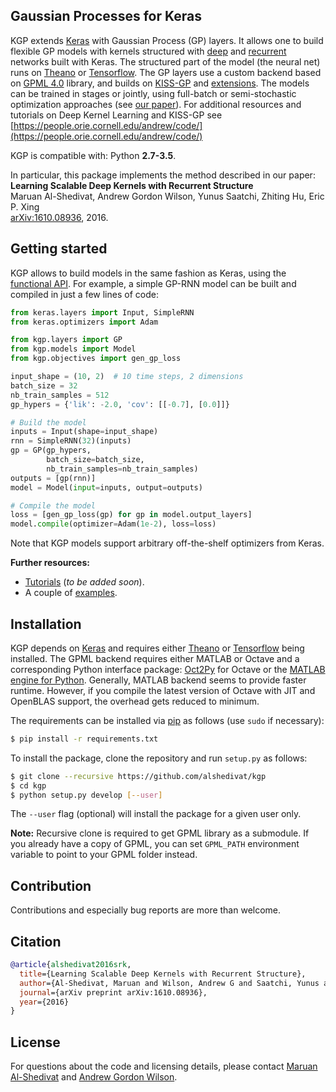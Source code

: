 Gaussian Processes for Keras
----------------------------

KGP extends [Keras](https://github.com/fchollet/keras/) with Gaussian Process (GP) layers.
It allows one to build flexible GP models with kernels structured with [deep](http://jmlr.org/proceedings/papers/v51/wilson16.pdf) and [recurrent](https://arxiv.org/abs/1610.08936) networks built with Keras.
The structured part of the model (the neural net) runs on [Theano](http://deeplearning.net/software/theano/) or [Tensorflow](https://www.tensorflow.org/).
The GP layers use a custom backend based on [GPML 4.0](http://www.gaussianprocess.org/gpml/code/matlab/doc/) library, and builds on [KISS-GP](http://www.jmlr.org/proceedings/papers/v37/wilson15.pdf) and [extensions](https://arxiv.org/abs/1511.01870).
The models can be trained in stages or jointly, using full-batch or semi-stochastic optimization approaches (see [our paper](https://arxiv.org/abs/1610.08936)).
For additional resources and tutorials on Deep Kernel Learning and KISS-GP see
[https://people.orie.cornell.edu/andrew/code/](https://people.orie.cornell.edu/andrew/code/)


KGP is compatible with: Python **2.7-3.5**.

In particular, this package implements the method described in our paper: <br>
**Learning Scalable Deep Kernels with Recurrent Structure** <br>
Maruan Al-Shedivat, Andrew Gordon Wilson, Yunus Saatchi, Zhiting Hu, Eric P. Xing <br>
[arXiv:1610.08936](https://arxiv.org/abs/1610.08936), 2016.


## Getting started

KGP allows to build models in the same fashion as Keras, using the [functional API](https://keras.io/getting-started/functional-api-guide/).
For example, a simple GP-RNN model can be built and compiled in just a few lines of code:

```python
from keras.layers import Input, SimpleRNN
from keras.optimizers import Adam

from kgp.layers import GP
from kgp.models import Model
from kgp.objectives import gen_gp_loss

input_shape = (10, 2)  # 10 time steps, 2 dimensions
batch_size = 32
nb_train_samples = 512
gp_hypers = {'lik': -2.0, 'cov': [[-0.7], [0.0]]}

# Build the model
inputs = Input(shape=input_shape)
rnn = SimpleRNN(32)(inputs)
gp = GP(gp_hypers,
        batch_size=batch_size,
        nb_train_samples=nb_train_samples)
outputs = [gp(rnn)]
model = Model(input=inputs, output=outputs)

# Compile the model
loss = [gen_gp_loss(gp) for gp in model.output_layers]
model.compile(optimizer=Adam(1e-2), loss=loss)
```

Note that KGP models support arbitrary off-the-shelf optimizers from Keras.

**Further resources:**
- [Tutorials](https://github.com/alshedivat/kgp/tutorials) (*to be added soon*).
- A couple of [examples](https://github.com/alshedivat/kgp/tree/master/examples).


## Installation

KGP depends on [Keras](https://github.com/fchollet/keras/) and requires either [Theano](http://deeplearning.net/software/theano/) or [Tensorflow](http://tensorflow.org/) being installed.
The GPML backend requires either MATLAB or Octave and a corresponding Python interface package: [Oct2Py](https://blink1073.github.io/oct2py/) for Octave or the [MATLAB engine for Python](https://www.mathworks.com/help/matlab/matlab-engine-for-python.html).
Generally, MATLAB backend seems to provide faster runtime.
However, if you compile the latest version of Octave with JIT and OpenBLAS support, the overhead gets reduced to minimum.

The requirements can be installed via [pip](https://pypi.python.org/pypi/pip) as follows (use `sudo` if necessary):

```bash
$ pip install -r requirements.txt
```

To install the package, clone the repository and run `setup.py` as follows:

```bash
$ git clone --recursive https://github.com/alshedivat/kgp
$ cd kgp
$ python setup.py develop [--user]
```

The `--user` flag (optional) will install the package for a given user only.

**Note:** Recursive clone is required to get GPML library as a submodule.
If you already have a copy of GPML, you can set `GPML_PATH` environment variable to point to your GPML folder instead.

## Contribution

Contributions and especially bug reports are more than welcome.

## Citation

```bibtex
@article{alshedivat2016srk,
  title={Learning Scalable Deep Kernels with Recurrent Structure},
  author={Al-Shedivat, Maruan and Wilson, Andrew G and Saatchi, Yunus and Hu, Zhiting and Xing, Eric P},
  journal={arXiv preprint arXiv:1610.08936},
  year={2016}
}
```

## License

For questions about the code and licensing details, please contact [Maruan Al-Shedivat](https://www.cs.cmu.edu/~mshediva/) and [Andrew Gordon Wilson](https://people.orie.cornell.edu/andrew).
